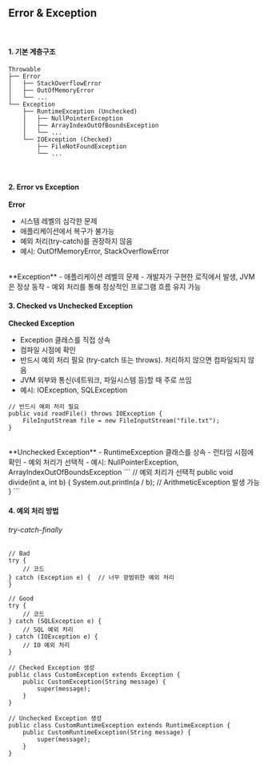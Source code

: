 ## Error & Exception

<br>

#### 1. 기본 계층구조
```
Throwable
├── Error
│   ├── StackOverflowError
│   ├── OutOfMemoryError
│   └── ...
└── Exception
    ├── RuntimeException (Unchecked)
    │   ├── NullPointerException
    │   ├── ArrayIndexOutOfBoundsException
    │   └── ...
    └── IOException (Checked)
        ├── FileNotFoundException
        └── ...
```

<br>

#### 2. Error vs Exception

**Error**
- 시스템 레벨의 심각한 문제
- 애플리케이션에서 복구가 불가능
- 예외 처리(try-catch)를 권장하지 않음
- 예시: OutOfMemoryError, StackOverflowError

<br>
**Exception**
- 애플리케이션 레벨의 문제
- 개발자가 구현한 로직에서 발생, JVM은 정상 동작
- 예외 처리를 통해 정상적인 프로그램 흐름 유지 가능

<br>

#### 3. Checked vs Unchecked Exception
**Checked Exception**
- Exception 클래스를 직접 상속
- 컴파일 시점에 확인
- 반드시 예외 처리 필요 (try-catch 또는 throws). 처리하지 않으면 컴파일되지 않음
- JVM 외부와 통신(네트워크, 파일시스템 등)할 때 주로 쓰임
- 예시: IOException, SQLException
```
// 반드시 예외 처리 필요
public void readFile() throws IOException {
    FileInputStream file = new FileInputStream("file.txt");
}
```

<br>
**Unchecked Exception**
- RuntimeException 클래스를 상속
- 런타임 시점에 확인
- 예외 처리가 선택적
- 예시: NullPointerException, ArrayIndexOutOfBoundsException
```
// 예외 처리가 선택적
public void divide(int a, int b) {
    System.out.println(a / b);  // ArithmeticException 발생 가능
}
```

<br>

#### 4. 예외 처리 방법

###### try-catch-finally
```
// Bad
try {
    // 코드
} catch (Exception e) {  // 너무 광범위한 예외 처리
}

// Good
try {
    // 코드
} catch (SQLException e) {
    // SQL 예외 처리
} catch (IOException e) {
    // IO 예외 처리
}
```

```
// Checked Exception 생성
public class CustomException extends Exception {
    public CustomException(String message) {
        super(message);
    }
}

// Unchecked Exception 생성
public class CustomRuntimeException extends RuntimeException {
    public CustomRuntimeException(String message) {
        super(message);
    }
}
```
